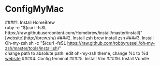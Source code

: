 # ConfigMyMac

####1. Install HomeBrew  
ruby -e "$(curl -fsSL https://raw.githubusercontent.com/Homebrew/install/master/install)"   
[website](http://brew.sh/)
####2. Install zsh  
brew install zsh
####3. Install Oh-my-zsh  
sh -c "$(curl -fsSL https://raw.github.com/robbyrussell/oh-my-zsh/master/tools/install.sh)"  
change path to absolute path: edit oh-my-zsh theme, change %c to %d
[website](http://ohmyz.sh/)
####4. Config terminal
####5. Install Vim
####6. Install Vundle
